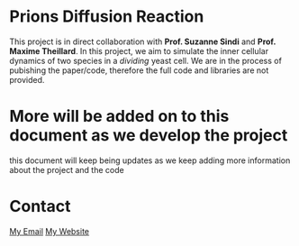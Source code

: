 # Prions Diffusion Reaction

This project is in direct collaboration with **Prof. Suzanne Sindi** and **Prof. Maxime Theillard**. In this project, we aim to simulate the inner cellular dynamics of two species in a *dividing* yeast cell. We are in the process of pubishing the paper/code, therefore the full code and libraries are not provided.

# More will be added on to this document as we develop the project
this document will keep being updates as we keep adding more information about the project and the code

# Contact

[My Email](aliheydari@ucdavis.edu)
[My Website](http://www.ali-heydari.com)
